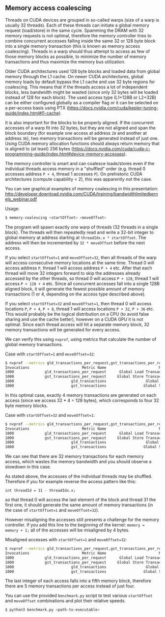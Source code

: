 ## Memory access coalescing
Threads on CUDA devices are grouped in so-called warps (size of a warp is usually 32 threads).
Each of these threads can initiate a global memory request (load/store) in the same cycle.
Spamming the DRAM with 32 memory requests is not optimal, therefore the memory controller tries
to combine concurrent accesses falling inside the same 32 or 128 byte block into a single
memory transaction (this is known as memory access coalescing). Threads in a warp should thus
attempt to access as few of those memory blocks as possible, to minimize the number of 
memory transactions and thus maximize the memory bus utilization.

Older CUDA architectures used 128 byte blocks and loaded data from global memory through the
L1 cache. On newer CUDA architectures, global memory loads by default bypass the L1 cache and
use 32 byte regions for coalescing. This means that if the threads access a lot of independent blocks, less
bandwidth might be wasted (since only 32 bytes will be loaded instead of 128 for each block).
The used access type (L1+128B or L2+32B) can be either configured globally as a compiler flag
or it can be selected on a per-access basis using PTX
(https://docs.nvidia.com/cuda/kepler-tuning-guide/index.html#l1-cache).

It is also important for the blocks to be properly aligned. If the concurrent accesses of a warp
fit into 32 bytes, but they are not aligned and span the block boundary
(for example one access at address `28` and another at address `36`), two memory transactions will
be generated instead of just one. Using CUDA memory allocation functions should always return
memory that is aligned to (at least) 256 bytes
(https://docs.nvidia.com/cuda/cuda-c-programming-guide/index.html#device-memory-accesses).

The memory controller is smart and can coalesce loads/stores even if the individual threads
access memory in a "shuffled" order (e.g. thread 0 accesses address `P + 4`, thread 1 accesses `P`).
On prehistoric CUDA architectures (compute capability < 2), this was apparently not the case.

You can see graphical examples of memory coalescing in this presentation:
http://developer.download.nvidia.com/CUDA/training/bandwidthlimitedkernels_webinar.pdf

Usage:
```bash
$ memory-coalescing <startOffset> <moveOffset>
```

The program will spawn exactly one warp of threads (32 threads in a single block). The threads will
then repeatedly read and write a 32-bit integer to global memory at address starting
at `threadIdx.x * startOffset`. The address will then be incremented by `32 * moveOffset` before the next access.

If you select `startOffset=1` and `moveOffset=32`, then all threads of the warp will access consecutive
memory locations at the same time. Thread 0 will access address `P`, thread 1 will access address
`P + 4` etc. After that each thread will move 32 integers forward to skip the addresses already accessed
by the other threads, so thread 0 will access `P + 128`, thread 1 will access `P + 128 + 4` etc.
Since all concurrent accesses fall into a single 128B aligned block, it will generate the fewest
possible amount of memory transactions (1 or 4, depending on the access type described above).

If you select `startOffset=32` and `moveOffset=1`, then thread 0 will access locations `P`, `P + 4`,
`P + 8`, thread 1 will access locations `P + 32`, `P + 36` etc. This would probably be the logical
distribution on a CPU (to avoid false sharing and use the cache better), however on a CUDA GPU it
is not optimal. Since each thread access will hit a separate memory block, 32 memory transactions
will be generated for every access.

We can verify this using `nvprof`, using metrics that calculate the number of global memory transactions.

Case with `startOffset=1` and `moveOffset=32`:
```bash
$ nvprof --metrics gld_transactions_per_request,gst_transactions_per_request,gld_transactions,gst_transactions ./memory-coalescing 1 32
Invocations                        Metric Name                        Metric Description         Min         Max         Avg
1000              gld_transactions_per_request      Global Load Transactions Per Request    4.000000    4.000000    4.000000
1000              gst_transactions_per_request     Global Store Transactions Per Request    4.000000    4.000000    4.000000
1000                          gld_transactions                  Global Load Transactions        4000        4000        4000
1000                          gst_transactions                 Global Store Transactions        4000        4000        4000
```

In this optimal case, exactly 4 memory transactions are generated on each access (since we access 32 * 4 = 128 bytes),
which corresponds to four 32 byte memory blocks.

Case with `startOffset=32` and `moveOffset=1`:
```bash
$ nvprof --metrics gld_transactions_per_request,gst_transactions_per_request,gld_transactions,gst_transactions ./memory-coalescing 32 1
Invocations                        Metric Name                        Metric Description         Min         Max         Avg
1000              gld_transactions_per_request      Global Load Transactions Per Request   32.000000   32.000000   32.000000
1000              gst_transactions_per_request     Global Store Transactions Per Request   32.000000   32.000000   32.000000
1000                          gld_transactions                  Global Load Transactions       32000       32000       32000
1000                          gst_transactions                 Global Store Transactions       32000       32000       32000
```

We can see that there are 32 memory transactions for each memory access, which wastes the memory bandwidth and you should
observe a slowdown in this case.

As stated above, the accesses of the individual threads may be shuffled. Therefore if you for example reverse the access
pattern like this:

`int threadId = 31 - threadIdx.x;`

so that thread 0 will access the last element of the block and thread 31 the first one, it should generate the same amount
of memory transactions (in the case of `startOffset=1` and `moveOffset=32`).

However misaligning the accesses still presents a challenge for the memory controller. If you add this line to the beginning
of the kernel:
`memory = memory + 1;`
all of the accesses will be misaligned by 4 bytes.

Misaligned accesses with `startOffset=1` and `moveOffset=32`:
```bash
$ nvprof --metrics gld_transactions_per_request,gst_transactions_per_request,gld_transactions,gst_transactions ./memory-coalescing 1 32
Invocations                        Metric Name                        Metric Description         Min         Max         Avg
1000              gld_transactions_per_request      Global Load Transactions Per Request    4.970500    4.970500    4.970500
1000              gst_transactions_per_request     Global Store Transactions Per Request    5.000000    5.000000    5.000000
1000                          gld_transactions                  Global Load Transactions       19882       19882       19882
1000                          gst_transactions                 Global Store Transactions       20000       20000       20000
```

The last integer of each access falls into a fifth memory block, therefore there are 5 memory transactions per access
instead of just four.

You can use the provided `benchmark.py` script to test various `startOffset` and `moveOffset` combinations
and plot their relative speeds.

```bash
$ python3 benchmark.py <path-to-executable>
```
